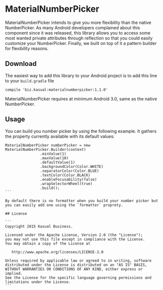# MaterialNumberPicker
MaterialNumberPicker intends to give you more flexibility than the native NumberPicker. As many Android developers complained about this component since it was released, this library allows you to access some most wanted private attributes through reflection so that you could easily customize your NumberPicker. Finally, we built on top of it a pattern builder for flexibility reasons.

## Download

The easiest way to add this library to your Android project is to add this line to your `build.gradle` file

``
compile 'biz.kasual:materialnumberpicker:1.1.0'
``

MaterialNumberPicker requires at minimum Android 3.0, same as the native NumberPicker.

## Usage

You can build you number picker by using the following example. It gathers the property currently available with its default values:

````
MaterialNumberPicker numberPicker = new MaterialNumberPicker.Builder(context)
                .minValue(1)
                .maxValue(10)
                .defaultValue(1)
                .backgroundColor(Color.WHITE)
                .separatorColor(Color.BLUE)
                .textColor(Color.BLACK)
                .enableFocusability(false)
                .wrapSelectorWheel(true)
                .build();
```

By default there is no formatter when you build your number picker but you can easily add one using the `formatter` proprety.

## License

```
Copyright 2015 Kasual Business.

Licensed under the Apache License, Version 2.0 (the "License");
you may not use this file except in compliance with the License.
You may obtain a copy of the License at

   http://www.apache.org/licenses/LICENSE-2.0

Unless required by applicable law or agreed to in writing, software
distributed under the License is distributed on an "AS IS" BASIS,
WITHOUT WARRANTIES OR CONDITIONS OF ANY KIND, either express or implied.
See the License for the specific language governing permissions and
limitations under the License.
```
